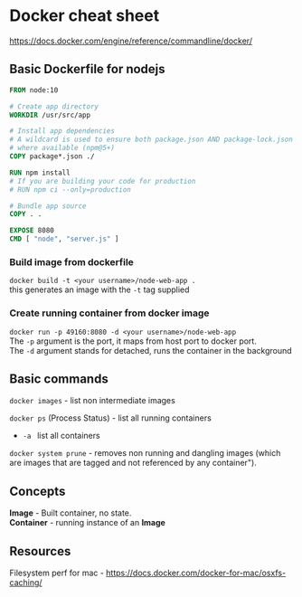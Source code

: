 # Docker cheat sheet
https://docs.docker.com/engine/reference/commandline/docker/

## Basic Dockerfile for nodejs
```Dockerfile
FROM node:10

# Create app directory
WORKDIR /usr/src/app

# Install app dependencies
# A wildcard is used to ensure both package.json AND package-lock.json are copied
# where available (npm@5+)
COPY package*.json ./

RUN npm install
# If you are building your code for production
# RUN npm ci --only=production

# Bundle app source
COPY . .

EXPOSE 8080
CMD [ "node", "server.js" ]
```

### Build image from dockerfile
`docker build -t <your username>/node-web-app .` <br>
this generates an image with the `-t` tag supplied

### Create running container from docker image
`docker run -p 49160:8080 -d <your username>/node-web-app` <br>
The `-p` argument is the port, it maps from host port to docker port.<br>
The `-d` argument stands for detached, runs the container in the background

## Basic commands

`docker images` - list non intermediate images 

`docker ps` (Process Status) -  list all running containers
- `-a ` list all containers 

`docker system prune` - removes non running and dangling images (which are images that are tagged and not referenced by any container").<br>

## Concepts

**Image** - Built container, no state. <br>
**Container** - running instance of an **Image**

## Resources

Filesystem perf for mac - https://docs.docker.com/docker-for-mac/osxfs-caching/